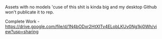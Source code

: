 Assets with no models 'cuse of this shit is kinda big and my desktop Github won't publicate it to rep.

Complete Work - https://drive.google.com/file/d/1N4bODxr2HtXITv4ELobLKUv0Ng1kj0Wh/view?usp=sharing
